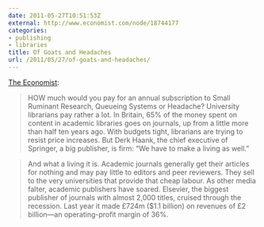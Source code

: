 ```yaml
---
date: 2011-05-27T10:51:53Z
external: http://www.economist.com/node/18744177
categories:
- publishing
- libraries
title: Of Goats and Headaches
url: /2011/05/27/of-goats-and-headaches/
---
```


[The Economist](http://www.economist.com/node/18744177):

> HOW much would you pay for an annual subscription to Small Ruminant Research, Queueing Systems or Headache? University librarians pay rather a lot. In Britain, 65% of the money spent on content in academic libraries goes on journals, up from a little more than half ten years ago. With budgets tight, librarians are trying to resist price increases. But Derk Haank, the chief executive of Springer, a big publisher, is firm: “We have to make a living as well.”

> And what a living it is. Academic journals generally get their articles for nothing and may pay little to editors and peer reviewers. They sell to the very universities that provide that cheap labour. As other media falter, academic publishers have soared. Elsevier, the biggest publisher of journals with almost 2,000 titles, cruised through the recession. Last year it made £724m ($1.1 billion) on revenues of £2 billion—an operating-profit margin of 36%.
